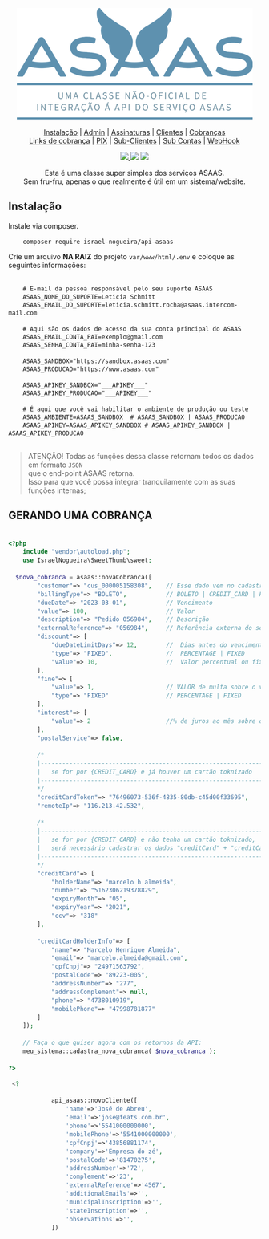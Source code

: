 <p align="center">
    <img src="https://github.com/israel-nogueira/api-asaas/blob/47408bfa966f5f070078a9f9ad790526ed708efc/src/top_readme.png"/>
</p>

<p align="center">
    <a href="#instalação" target="_Self">Instalação</a> |
    <a href="#admin" target="_Self">Admin</a> |
    <a href="#conversão-de-arquivos" target="_Self">Assinaturas</a> |
    <a href="#print-imagem-no-browser" target="_Self">Clientes</a> |
    <a href="#thumb-redondo" target="_Self">Cobranças</a><br>
    <a href="#paleta-de-cores" target="_Self">Links de cobrança</a> |
    <a href="#cor-predominante-de-uma-imagem" target="_Self">PIX</a> |
    <a href="#placeholder" target="_Self">Sub-Clientes</a> |
    <a href="#placeholder-blur-de-uma-imagem" target="_Self">Sub Contas</a> |
    <a href="#processa-uma-imagem" target="_Self"> WebHook</a>
</p>
<p align="center">
    <a href="https://packagist.org/packages/israel-nogueira/api-asaas">
        <img src="https://poser.pugx.org/israel-nogueira/api-asaas/v/stable.svg">
    </a>
    <a href="https://packagist.org/packages/israel-nogueira/api-asaas"><img src="https://poser.pugx.org/israel-nogueira/api-asaas/downloads"></a>
    <a href="https://packagist.org/packages/israel-nogueira/api-asaas"><img src="https://poser.pugx.org/israel-nogueira/api-asaas/license.svg"></a>
</p>

<p align="center">
    Esta é uma classe super simples dos serviços ASAAS.<br>
    Sem fru-fru, apenas o que realmente é útil em um sistema/website.<br/>
</p>



## Instalação

Instale via composer.

```plaintext
    composer require israel-nogueira/api-asaas
```

Crie um arquivo **NA RAIZ** do projeto ``var/www/html/.env`` e coloque as seguintes informações:
```env

    # E-mail da pessoa responsável pelo seu suporte ASAAS 
    ASAAS_NOME_DO_SUPORTE=Leticia Schmitt
    ASAAS_EMAIL_DO_SUPORTE=leticia.schmitt.rocha@asaas.intercom-mail.com

    # Aqui são os dados de acesso da sua conta principal do ASAAS
    ASAAS_EMAIL_CONTA_PAI=exemplo@gmail.com
    ASAAS_SENHA_CONTA_PAI=minha-senha-123

    ASAAS_SANDBOX="https://sandbox.asaas.com"
    ASAAS_PRODUCAO="https://www.asaas.com"

    ASAAS_APIKEY_SANDBOX="___APIKEY___"
    ASAAS_APIKEY_PRODUCAO="___APIKEY___"

    # É aqui que você vai habilitar o ambiente de produção ou teste
    ASAAS_AMBIENTE=ASAAS_SANDBOX  # ASAAS_SANDBOX | ASAAS_PRODUCAO
    ASAAS_APIKEY=ASAAS_APIKEY_SANDBOX # ASAAS_APIKEY_SANDBOX | ASAAS_APIKEY_PRODUCAO
    
```
>ATENÇÃO!
>Todas as funçôes dessa classe retornam todos os dados em formato ``JSON``<br>
>que o end-point ASAAS retorna.<br> 
>Isso para que você possa integrar tranquilamente com as suas funções internas;

## GERANDO UMA COBRANÇA<br/>

```php

<?php
    include "vendor\autoload.php";
	use IsraelNogueira\SweetThumb\sweet;

  $nova_cobranca = asaas::novaCobranca([
        "customer"=> "cus_000005158308",    // Esse dado vem no cadastro do usuario
        "billingType"=> "BOLETO",           // BOLETO | CREDIT_CARD | PIX |  UNDEFINED
        "dueDate"=> "2023-03-01",           // Vencimento
        "value"=> 100,                      // Valor
        "description"=> "Pedido 056984",    // Descrição
        "externalReference"=> "056984",     // Referência externa do seu sistema
        "discount"=> [
            "dueDateLimitDays"=> 12,        //  Dias antes do vencimento para aplicar desconto.
            "type"=> "FIXED",               //  PERCENTAGE | FIXED
            "value"=> 10,                   //  Valor percentual ou fixo de desconto a ser aplicado sobre o valor da cobrança
        ],
        "fine"=> [
            "value"=> 1,                    // VALOR de multa sobre o valor da cobrança para pagamento após o vencimento
            "type"=> "FIXED"                // PERCENTAGE | FIXED
        ],
        "interest"=> [
            "value"=> 2                     //% de juros ao mês sobre o valor da cobrança para pagamento após o vencimento
        ],
        "postalService"=> false,

        /*
        |------------------------------------------------------------------
        |	se for por {CREDIT_CARD} e já houver um cartão toknizado 
        |------------------------------------------------------------------
        */
        "creditCardToken"=> "76496073-536f-4835-80db-c45d00f33695",
        "remoteIp"=> "116.213.42.532",

        /*
        |------------------------------------------------------------------
        |	se for por {CREDIT_CARD} e não tenha um cartão toknizado, 
        |   será necessário cadastrar os dados "creditCard" + "creditCardHolderInfo"
        |------------------------------------------------------------------
        */
        "creditCard"=> [
            "holderName"=> "marcelo h almeida",
            "number"=> "5162306219378829",
            "expiryMonth"=> "05",
            "expiryYear"=> "2021",
            "ccv"=> "318"
        ],

        "creditCardHolderInfo"=> [
            "name"=> "Marcelo Henrique Almeida",
            "email"=> "marcelo.almeida@gmail.com",
            "cpfCnpj"=> "24971563792",
            "postalCode"=> "89223-005",
            "addressNumber"=> "277",
            "addressComplement"=> null,
            "phone"=> "4738010919",
            "mobilePhone"=> "47998781877"
        ]
    ]);
    
    // Faça o que quiser agora com os retornos da API:
    meu_sistema::cadastra_nova_cobranca( $nova_cobranca );

?>
```

```php
 <?
 	
			api_asaas::novoCliente([
				'name'=>'José de Abreu',
				'email'=>'jose@feats.com.br',
				'phone'=>'5541000000000',
				'mobilePhone'=>'5541000000000',
				'cpfCnpj'=>'43856881174',
				'company'=>'Empresa do zé',
				'postalCode'=>'81470275',
				'addressNumber'=>'72',
				'complement'=>'23',
				'externalReference'=>'4567',
				'additionalEmails'=>'',
				'municipalInscription'=>'',
				'stateInscription'=>'',
				'observations'=>'',
			])
```
